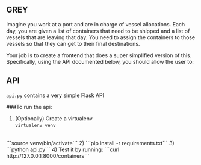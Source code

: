 ## GREY

Imagine you work at a port and are in charge of vessel allocations. Each day, you are given a list of containers that need to be shipped and a list of vessels that are leaving that day. You need to assign the containers to those vessels so that they can get to their final destinations.

 Your job is to create a frontend that does a super simplified version of this.
 Specifically, using the API documented below, you should allow the user to:

## API
```api.py``` contains a very simple Flask API

###To run the api:
1) (Optionally) Create a virtualenv <br>
```virtualenv venv```
<br>
 ```source venv/bin/activate```
2) ```pip install -r requirements.txt```
3) ```python api.py```
4) Test it by running: ```curl http://127.0.0.1:8000/containers```